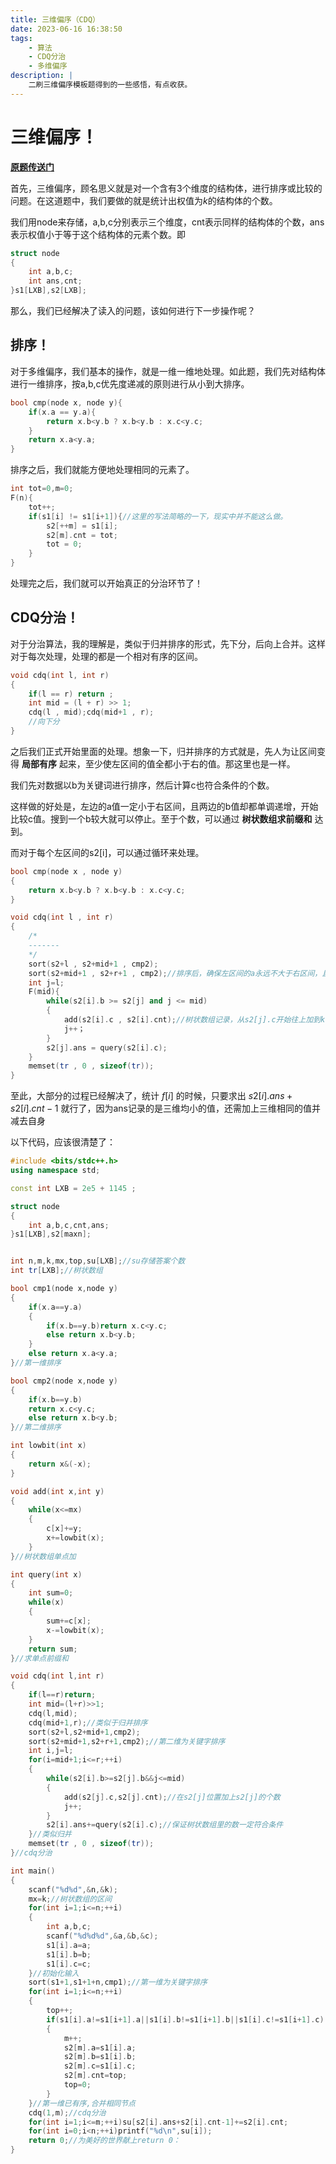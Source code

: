 ```yaml
---
title: 三维偏序（CDQ）
date: 2023-06-16 16:38:50
tags: 
    - 算法
    - CDQ分治
    - 多维偏序
description: |
    二刷三维偏序模板题得到的一些感悟，有点收获。
---
```

# 三维偏序！

[**原题传送门**](https://www.luogu.com.cn/problem/P3810)

首先，三维偏序，顾名思义就是对一个含有3个维度的结构体，进行排序或比较的问题。在这道题中，我们要做的就是统计出权值为$k$的结构体的个数。

我们用node来存储，a,b,c分别表示三个维度，cnt表示同样的结构体的个数，ans表示权值小于等于这个结构体的元素个数。即

```cpp
struct node 
{
    int a,b,c;
    int ans,cnt;
}s1[LXB],s2[LXB];
```

那么，我们已经解决了读入的问题，该如何进行下一步操作呢？

## 排序！

对于多维偏序，我们基本的操作，就是一维一维地处理。如此题，我们先对结构体进行一维排序，按a,b,c优先度递减的原则进行从小到大排序。

```cpp
bool cmp(node x, node y){
    if(x.a == y.a){
        return x.b<y.b ? x.b<y.b : x.c<y.c;
    }
    return x.a<y.a;
}
```

排序之后，我们就能方便地处理相同的元素了。

```cpp
int tot=0,m=0;
F(n){
    tot++;
    if(s1[i] != s1[i+1]){//这里的写法简略的一下，现实中并不能这么做。
        s2[++m] = s1[i];
        s2[m].cnt = tot;
        tot = 0;
    }
}
```

处理完之后，我们就可以开始真正的分治环节了！

## CDQ分治！

对于分治算法，我的理解是，类似于归并排序的形式，先下分，后向上合并。这样对于每次处理，处理的都是一个相对有序的区间。

```cpp
void cdq(int l, int r)
{
    if(l == r) return ;
    int mid = (l + r) >> 1;
    cdq(l , mid);cdq(mid+1 , r);
    //向下分
}
```

之后我们正式开始里面的处理。想象一下，归并排序的方式就是，先人为让区间变得 **局部有序** 起来，至少使左区间的值全都小于右的值。那这里也是一样。

我们先对数据以b为关键词进行排序，然后计算c也符合条件的个数。

这样做的好处是，左边的a值一定小于右区间，且两边的b值却都单调递增，开始比较c值。搜到一个b较大就可以停止。至于个数，可以通过 **树状数组求前缀和** 达到。

而对于每个左区间的s2[i]，可以通过循环来处理。

```cpp
bool cmp(node x , node y)
{
    return x.b<y.b ? x.b<y.b : x.c<y.c;
}

void cdq(int l , int r)
{
    /*
    -------
    */
    sort(s2+l , s2+mid+1 , cmp2);
    sort(s2+mid+1 , s2+r+1 , cmp2);//排序后，确保左区间的a永远不大于右区间，且两边的b都单调递增。
    int j=l;
    F(mid){
        while(s2[i].b >= s2[j] and j <= mid)
        {
            add(s2[i].c , s2[i].cnt);//树状数组记录，从s2[j].c开始往上加到k，这样就可以防止由于s2[i].c较小导致的重复计算。
            j++；
        }
        s2[j].ans = query(s2[i].c);
    }
    memset(tr , 0 , sizeof(tr));
}
```

至此，大部分的过程已经解决了，统计 $f[i]$ 的时候，只要求出 $s2[i].ans+s2[i].cnt-1$ 就行了，因为ans记录的是三维均小的值，还需加上三维相同的值并减去自身

以下代码，应该很清楚了：
```cpp
#include <bits/stdc++.h>
using namespace std;

const int LXB = 2e5 + 1145 ;

struct node
{
	int a,b,c,cnt,ans;
}s1[LXB],s2[maxn];


int n,m,k,mx,top,su[LXB];//su存储答案个数
int tr[LXB];//树状数组

bool cmp1(node x,node y)
{
	if(x.a==y.a)
	{
		if(x.b==y.b)return x.c<y.c;
		else return x.b<y.b;
	}
	else return x.a<y.a;
}//第一维排序

bool cmp2(node x,node y)
{
	if(x.b==y.b)
	return x.c<y.c;
	else return x.b<y.b;
}//第二维排序

int lowbit(int x)
{
	return x&(-x);
}

void add(int x,int y)
{
	while(x<=mx)
	{
		c[x]+=y;
		x+=lowbit(x);
	}
}//树状数组单点加

int query(int x)
{
	int sum=0;
	while(x)
	{
		sum+=c[x];
		x-=lowbit(x);
	}
	return sum;
}//求单点前缀和

void cdq(int l,int r)
{
	if(l==r)return;
	int mid=(l+r)>>1;
	cdq(l,mid);
	cdq(mid+1,r);//类似于归并排序
	sort(s2+l,s2+mid+1,cmp2);
	sort(s2+mid+1,s2+r+1,cmp2);//第二维为关键字排序
	int i,j=l;
	for(i=mid+1;i<=r;++i)
	{
		while(s2[i].b>=s2[j].b&&j<=mid)
		{
			add(s2[j].c,s2[j].cnt);//在s2[j]位置加上s2[j]的个数
			j++;
		}
		s2[i].ans+=query(s2[i].c);//保证树状数组里的数一定符合条件
	}//类似归并
	memset(tr , 0 , sizeof(tr));
}//cdq分治

int main()
{
	scanf("%d%d",&n,&k);
	mx=k;//树状数组的区间
	for(int i=1;i<=n;++i)
	{
		int a,b,c;
		scanf("%d%d%d",&a,&b,&c);
		s1[i].a=a;
		s1[i].b=b;
		s1[i].c=c;
	}//初始化输入
	sort(s1+1,s1+1+n,cmp1);//第一维为关键字排序
	for(int i=1;i<=n;++i)
	{
		top++;
		if(s1[i].a!=s1[i+1].a||s1[i].b!=s1[i+1].b||s1[i].c!=s1[i+1].c)
		{
			m++;
			s2[m].a=s1[i].a;
			s2[m].b=s1[i].b;
			s2[m].c=s1[i].c;
			s2[m].cnt=top;
			top=0;
		}
	}//第一维已有序,合并相同节点
	cdq(1,m);//cdq分治
	for(int i=1;i<=m;++i)su[s2[i].ans+s2[i].cnt-1]+=s2[i].cnt;
	for(int i=0;i<n;++i)printf("%d\n",su[i]);
	return 0;//为美好的世界献上return 0：
}
```








